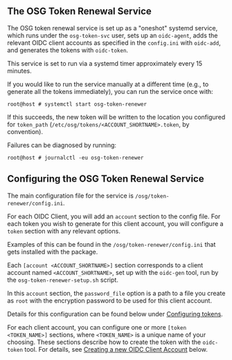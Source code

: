 The OSG Token Renewal Service
----------------------------- 

The OSG token renewal service is set up as a "oneshot" systemd service,
which runs under the `osg-token-svc` user, sets up an `oidc-agent`,
adds the relevant OIDC client accounts as specified in the `config.ini`
with `oidc-add`, and generates the tokens with `oidc-token`.

This service is set to run via a systemd timer approximately every 15 minutes.

If you would like to run the service manually at a different time (e.g., to generate
all the tokens immediately), you can run the service once with:

```console
root@host # systemctl start osg-token-renewer
```

If this succeeds, the new token will be written to the location you configured
for `token_path` (`/etc/osg/tokens/<ACCOUNT_SHORTNAME>.token`, by convention).

Failures can be diagnosed by running:

```console
root@host # journalctl -eu osg-token-renewer
```


Configuring the OSG Token Renewal Service
----------------------------------------- 

The main configuration file for the service is `/osg/token-renewer/config.ini`.

For each OIDC Client, you will add an `account` section to the config file.
For each token you wish to generate for this client account,
you will configure a `token` section with any relevant options.

Examples of this can be found in the `/osg/token-renewer/config.ini` that gets
installed with the package.

Each `[account <ACCOUNT_SHORTNAME>]` section corresponds to a client account
named `<ACCOUNT_SHORTNAME>`, set up with the `oidc-gen` tool, run by the
`osg-token-renewer-setup.sh` script.

In this `account` section, the `password_file` option is a path to a file
you create as `root` with the encryption password to be used for this client
account.

Details for this configuration can be found below under
[Configuring tokens](#configuring-tokens).

For each client account, you can configure one or more `[token <TOKEN_NAME>]`
sections, where `<TOKEN_NAME>` is a unique name of your choosing.
These sections describe how to create the token with the `oidc-token` tool.
For details, see
[Creating a new OIDC Client Account](#creating-a-new-oidc-client-account)
below.


